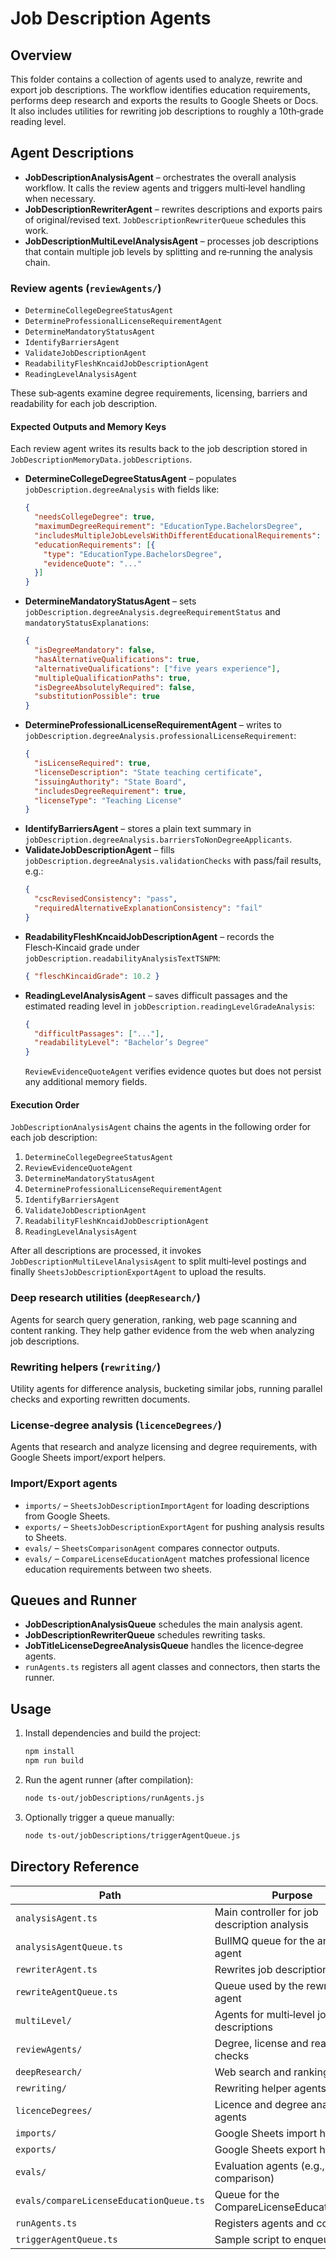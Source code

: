 # Job Description Agents

## Overview

This folder contains a collection of agents used to analyze, rewrite and export job descriptions. The workflow identifies education requirements, performs deep research and exports the results to Google Sheets or Docs. It also includes utilities for rewriting job descriptions to roughly a 10th‑grade reading level.

## Agent Descriptions

- **JobDescriptionAnalysisAgent** – orchestrates the overall analysis workflow. It calls the review agents and triggers multi‑level handling when necessary.
- **JobDescriptionRewriterAgent** – rewrites descriptions and exports pairs of original/revised text. `JobDescriptionRewriterQueue` schedules this work.
- **JobDescriptionMultiLevelAnalysisAgent** – processes job descriptions that contain multiple job levels by splitting and re‑running the analysis chain.

### Review agents (`reviewAgents/`)

- `DetermineCollegeDegreeStatusAgent`
- `DetermineProfessionalLicenseRequirementAgent`
- `DetermineMandatoryStatusAgent`
- `IdentifyBarriersAgent`
- `ValidateJobDescriptionAgent`
- `ReadabilityFleshKncaidJobDescriptionAgent`
- `ReadingLevelAnalysisAgent`

These sub‑agents examine degree requirements, licensing, barriers and readability for each job description.

#### Expected Outputs and Memory Keys

Each review agent writes its results back to the job description stored in
`JobDescriptionMemoryData.jobDescriptions`.

- **DetermineCollegeDegreeStatusAgent** – populates
  `jobDescription.degreeAnalysis` with fields like:
  ```json
  {
    "needsCollegeDegree": true,
    "maximumDegreeRequirement": "EducationType.BachelorsDegree",
    "includesMultipleJobLevelsWithDifferentEducationalRequirements": false,
    "educationRequirements": [{
      "type": "EducationType.BachelorsDegree",
      "evidenceQuote": "..."
    }]
  }
  ```
- **DetermineMandatoryStatusAgent** – sets
  `jobDescription.degreeAnalysis.degreeRequirementStatus` and
  `mandatoryStatusExplanations`:
  ```json
  {
    "isDegreeMandatory": false,
    "hasAlternativeQualifications": true,
    "alternativeQualifications": ["five years experience"],
    "multipleQualificationPaths": true,
    "isDegreeAbsolutelyRequired": false,
    "substitutionPossible": true
  }
  ```
- **DetermineProfessionalLicenseRequirementAgent** – writes to
  `jobDescription.degreeAnalysis.professionalLicenseRequirement`:
  ```json
  {
    "isLicenseRequired": true,
    "licenseDescription": "State teaching certificate",
    "issuingAuthority": "State Board",
    "includesDegreeRequirement": true,
    "licenseType": "Teaching License"
  }
  ```
- **IdentifyBarriersAgent** – stores a plain text summary in
  `jobDescription.degreeAnalysis.barriersToNonDegreeApplicants`.
- **ValidateJobDescriptionAgent** – fills
  `jobDescription.degreeAnalysis.validationChecks` with pass/fail results, e.g.:
  ```json
  {
    "cscRevisedConsistency": "pass",
    "requiredAlternativeExplanationConsistency": "fail"
  }
  ```
- **ReadabilityFleshKncaidJobDescriptionAgent** – records the Flesch‑Kincaid
  grade under `jobDescription.readabilityAnalysisTextTSNPM`:
  ```json
  { "fleschKincaidGrade": 10.2 }
  ```
- **ReadingLevelAnalysisAgent** – saves difficult passages and the estimated
  reading level in `jobDescription.readingLevelGradeAnalysis`:
  ```json
  {
    "difficultPassages": ["..."],
    "readabilityLevel": "Bachelor’s Degree"
  }
  ```
  `ReviewEvidenceQuoteAgent` verifies evidence quotes but does not persist any
  additional memory fields.

#### Execution Order

`JobDescriptionAnalysisAgent` chains the agents in the following order for each
job description:
1. `DetermineCollegeDegreeStatusAgent`
2. `ReviewEvidenceQuoteAgent`
3. `DetermineMandatoryStatusAgent`
4. `DetermineProfessionalLicenseRequirementAgent`
5. `IdentifyBarriersAgent`
6. `ValidateJobDescriptionAgent`
7. `ReadabilityFleshKncaidJobDescriptionAgent`
8. `ReadingLevelAnalysisAgent`

After all descriptions are processed, it invokes
`JobDescriptionMultiLevelAnalysisAgent` to split multi‑level postings and finally
`SheetsJobDescriptionExportAgent` to upload the results.

### Deep research utilities (`deepResearch/`)

Agents for search query generation, ranking, web page scanning and content ranking. They help gather evidence from the web when analyzing job descriptions.

### Rewriting helpers (`rewriting/`)

Utility agents for difference analysis, bucketing similar jobs, running parallel checks and exporting rewritten documents.

### License‑degree analysis (`licenceDegrees/`)

Agents that research and analyze licensing and degree requirements, with Google Sheets import/export helpers.

### Import/Export agents

- `imports/` – `SheetsJobDescriptionImportAgent` for loading descriptions from Google Sheets.
- `exports/` – `SheetsJobDescriptionExportAgent` for pushing analysis results to Sheets.
- `evals/` – `SheetsComparisonAgent` compares connector outputs.
- `evals/` – `CompareLicenseEducationAgent` matches professional licence education requirements between two sheets.

## Queues and Runner

- **JobDescriptionAnalysisQueue** schedules the main analysis agent.
- **JobDescriptionRewriterQueue** schedules rewriting tasks.
- **JobTitleLicenseDegreeAnalysisQueue** handles the licence‑degree agents.
- `runAgents.ts` registers all agent classes and connectors, then starts the runner.

## Usage

1. Install dependencies and build the project:
   ```bash
   npm install
   npm run build
   ```
2. Run the agent runner (after compilation):
   ```bash
   node ts-out/jobDescriptions/runAgents.js
   ```
3. Optionally trigger a queue manually:
   ```bash
   node ts-out/jobDescriptions/triggerAgentQueue.js
   ```

## Directory Reference

| Path | Purpose |
| --- | --- |
| `analysisAgent.ts` | Main controller for job description analysis |
| `analysisAgentQueue.ts` | BullMQ queue for the analysis agent |
| `rewriterAgent.ts` | Rewrites job descriptions |
| `rewriteAgentQueue.ts` | Queue used by the rewriter agent |
| `multiLevel/` | Agents for multi‑level job descriptions |
| `reviewAgents/` | Degree, license and readability checks |
| `deepResearch/` | Web search and ranking utilities |
| `rewriting/` | Rewriting helper agents |
| `licenceDegrees/` | Licence and degree analysis agents |
| `imports/` | Google Sheets import helper |
| `exports/` | Google Sheets export helper |
| `evals/` | Evaluation agents (e.g., sheet comparison) |
| `evals/compareLicenseEducationQueue.ts` | Queue for the CompareLicenseEducationAgent |
| `runAgents.ts` | Registers agents and connectors |
| `triggerAgentQueue.ts` | Sample script to enqueue a job |


